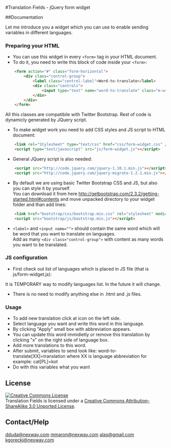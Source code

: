 #Translation Fields - jQuery form widget

##Documentation

Let me introduce you a widget which you can use to enable sending variables in different languages.  

### Preparing your HTML

* You can use this widget in every `<form>` tag in your HTML document.
* To do it, you need to write this block of code inside your `<form>`:

```html
    <form action="#" class="form-horizontal">
        <div class="control-group">
            <label class="control-label">Word-to-translate</label>
            <div class="controls">
                <input type="text" name="word-to-translate" class="m-wrap lang-translation" disabled />
            </div>
        </div>
    </form>
```

All this classes are compatibile with Twitter Bootstrap.
Rest of code is dynamicly generated by JQuery script.

* To make widget work you need to add CSS styles and JS script to HTML document:

```html
    <link rel="Stylesheet" type="text/css" href="css/form-widget.css" />
    <script type="text/javascript" src="js/form-widget.js"></script>
```

* General JQuery script is also needed:

```html
    <script src="http://code.jquery.com/jquery-1.10.1.min.js"></script>
    <script src="http://code.jquery.com/jquery-migrate-1.2.1.min.js"></script>
```

* By default we are using basic Twitter Bootstrap CSS and JS, but also you can style it by yourself.  
You can download it from here http://getbootstrap.com/2.3.2/getting-started.html#contents and move unpacked directory to your widget folder and than add lines:

```html
    <link href="bootstrap/css/bootstrap.min.css" rel="stylesheet" media="screen">
    <script src="bootstrap/js/bootstrap.min.js"></script>
```

* `<label>` and `<input name="">` should contain the same word which will be word that you want to translate on languages.  
Add as many `<div class="control-group">` with content as many words you want to be translated.

### JS configuration

* First check out list of languages which is placed in JS file (that is js/form-widget.js):

It is TEMPORARY way to modify languages list. In the future it will change.

* There is no need to modify anything else in .html and .js files.

### Usage

* To add new translation click at icon on the left side.
* Select language you want and write this word in this language.
* By clicking "Apply" small box with abbreviation appears.
* You can update this word immidietly or remove this translation by clicking "x" on the right side of language box.
* Add more translations to this word.
* After submit, variables to send look like: word-to-translate[XX]=translation where XX is language abbreviation for example: cat[PL]=kot
* Do with this variables what you want 

## License

<a rel="license" href="http://creativecommons.org/licenses/by-sa/3.0/"><img alt="Creative Commons License" style="border-width:0" src="http://i.creativecommons.org/l/by-sa/3.0/88x31.png" /></a><br /><span xmlns:dct="http://purl.org/dc/terms/" property="dct:title">Translation Fields</span> is licensed under a <a rel="license" href="http://creativecommons.org/licenses/by-sa/3.0/">Creative Commons Attribution-ShareAlike 3.0 Unported License</a>.

## Contact/Help

dduda@nexway.com
mmaron@nexway.com
alas@gmail.com
kgorecki@nexway.com
